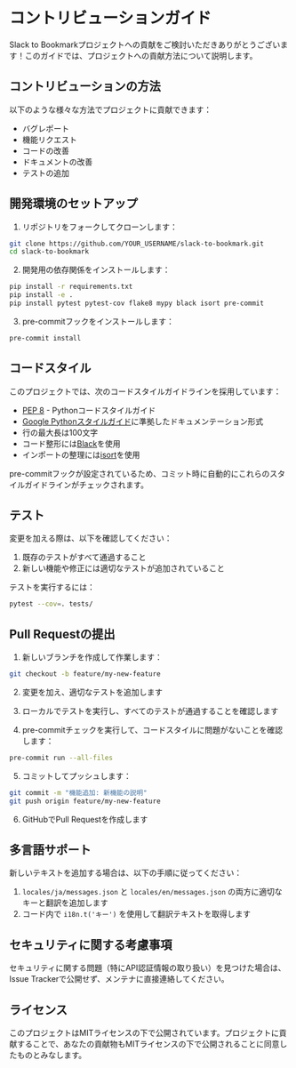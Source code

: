 # コントリビューションガイド

Slack to Bookmarkプロジェクトへの貢献をご検討いただきありがとうございます！このガイドでは、プロジェクトへの貢献方法について説明します。

## コントリビューションの方法

以下のような様々な方法でプロジェクトに貢献できます：

- バグレポート
- 機能リクエスト
- コードの改善
- ドキュメントの改善
- テストの追加

## 開発環境のセットアップ

1. リポジトリをフォークしてクローンします：

```bash
git clone https://github.com/YOUR_USERNAME/slack-to-bookmark.git
cd slack-to-bookmark
```

2. 開発用の依存関係をインストールします：

```bash
pip install -r requirements.txt
pip install -e .
pip install pytest pytest-cov flake8 mypy black isort pre-commit
```

3. pre-commitフックをインストールします：

```bash
pre-commit install
```

## コードスタイル

このプロジェクトでは、次のコードスタイルガイドラインを採用しています：

- [PEP 8](https://www.python.org/dev/peps/pep-0008/) - Pythonコードスタイルガイド
- [Google Pythonスタイルガイド](https://google.github.io/styleguide/pyguide.html)に準拠したドキュメンテーション形式
- 行の最大長は100文字
- コード整形には[Black](https://black.readthedocs.io/)を使用
- インポートの整理には[isort](https://pycqa.github.io/isort/)を使用

pre-commitフックが設定されているため、コミット時に自動的にこれらのスタイルガイドラインがチェックされます。

## テスト

変更を加える際は、以下を確認してください：

1. 既存のテストがすべて通過すること
2. 新しい機能や修正には適切なテストが追加されていること

テストを実行するには：

```bash
pytest --cov=. tests/
```

## Pull Requestの提出

1. 新しいブランチを作成して作業します：

```bash
git checkout -b feature/my-new-feature
```

2. 変更を加え、適切なテストを追加します

3. ローカルでテストを実行し、すべてのテストが通過することを確認します

4. pre-commitチェックを実行して、コードスタイルに問題がないことを確認します：

```bash
pre-commit run --all-files
```

5. コミットしてプッシュします：

```bash
git commit -m "機能追加: 新機能の説明"
git push origin feature/my-new-feature
```

6. GitHubでPull Requestを作成します

## 多言語サポート

新しいテキストを追加する場合は、以下の手順に従ってください：

1. `locales/ja/messages.json` と `locales/en/messages.json` の両方に適切なキーと翻訳を追加します
2. コード内で `i18n.t('キー')` を使用して翻訳テキストを取得します

## セキュリティに関する考慮事項

セキュリティに関する問題（特にAPI認証情報の取り扱い）を見つけた場合は、Issue Trackerで公開せず、メンテナに直接連絡してください。

## ライセンス

このプロジェクトはMITライセンスの下で公開されています。プロジェクトに貢献することで、あなたの貢献物もMITライセンスの下で公開されることに同意したものとみなします。
